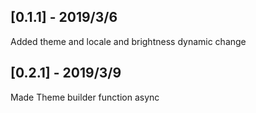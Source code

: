## [0.1.1] - 2019/3/6

Added theme and locale and brightness dynamic change  


## [0.2.1] - 2019/3/9

Made Theme builder function async